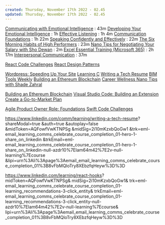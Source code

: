 ```yaml
---
created: Thursday, November 17th 2022 - 02.45
updated: Thursday, November 17th 2022 - 02.45
---
```

[Communicating with Emotional Intelligence](https://www.linkedin.com/learning/communicating-with-emotional-intelligence?courseClaim=AQGEus1YIWUHwQAAAYSB80Z9m2CsomV2OMtCfuuxU40nLG8ThZT6RzNMY7hBataw5SkCjr_9w8fwZMNMhbROfXvLdU-8Bm18RftfNFgl7X-BCHJb8NxP6kMABc7IQAya_23yN_CS3-JDFXcODVyp6zTv1yQe84yVEA6uKcO1tN8TrQ5r69X-TXPXICo9w20ZOlhnLkg6VNWd_sdq1U6Fb7wqaO2p9skzz3K2yBt0HG50lWnULvKzV2MSzQaVf_LafrOVDY_eblTE0VSdzRp4vzUeXzSACFsv2r-f3FdLOEe7bWKYc0xyJsL03ekzmkbM3Ja1Ifc8zj3L35bGkF8KvzSpjaWctl2nNB-_VS9FeTMVVYMQ550FLmw56QEH0tdO1kKmEr6_YXd6x8X_iK342vZavmJdC8pEYj8brqKHYCCJTcnb602IfzEJZcK_odjTM5meU-23tjV0k0Qf4p_onhdyuqgJVSkODvaL1Zn6JOINMKDf9TVNF_oDOnjHzz1cNovb5SIo9KEQGSFlbSVJ7bJWikCpcbDO2fUOamUQXvKy4_CghYBvDgObPPq0nKP08ZkN3jpMgf_83v4TiqqDleqe2aLv4kS1waSQejvATZ98fgmub-G7koxzKNSbZT_ckFRFghxAkl6KCHCEU8yS9Av35MvBQiIB5yMljwjSBRh7ZMkeJlmU6CkLL5hvsqbwyob9o91vdIQSlmGldxtG5uLurEcdKFEuy-AHVFzx_Ppc92zpyUo8SgieYXR6oOFHb3NkJljhqvwMQ-gw9OjVCNugAqojXCSuY5n5hpRQGJbFTo_nWEvgAOtTMm1iOrwzulX73DRSVZLdPgaQ9DIxL0_d_FdhKQeLVdW1bMJ8zpNxAZXirV8Zjs20F3Sjo-2xXvdIzEF9Luw_bW6DMhIH0nIsLsu5FcTy3MRmOwyXdjQ9RNPusRCDKtYXH0Fqu1WkjCBGbv3v0HxbMhN41FDtBIRwOsRKzQM1vqJFMEZOdOehrh5kZKWogZdOjHFD_Tz5X1Sx-0Qg1uBNO2G0U4XJgxeaHJPrA3qO3B8&isLearningSubscriber=false&trk=profileSelf_d_flagship3_profile_view_base_learningFeedm001_2825372_learning&lipi=urn%3Ali%3Apage%3Ad_flagship3_profile_view_base%3BDyxSzSTmS6ODm8Ct8PGGtw%3D%3D) : 43m
[Developing Your Emotional Intelligence](https://www.linkedin.com/learning/developing-your-emotional-intelligence?isLearningSubscriber=false&trk=profileSelf_d_flagship3_profile_view_base_learningFeedm001_570966_learning&lipi=urn%3Ali%3Apage%3Ad_flagship3_profile_view_base%3B%2Bz52Qo0%2FQEmGS52TJtcJ5w%3D%3D) : 1h
[Effective Listening](https://www.linkedin.com/learning/effective-listening?isLearningSubscriber=false&trk=profileSelf_d_flagship3_profile_view_base_learningFeedm001_176760_learning&lipi=urn%3Ali%3Apage%3Ad_flagship3_profile_view_base%3B%2Bz52Qo0%2FQEmGS52TJtcJ5w%3D%3D) : 1h 4m
[Communication Foundations](https://www.linkedin.com/learning/communication-foundations-2?isLearningSubscriber=false&trk=profileSelf_d_flagship3_profile_view_base_learningFeedm001_700790_learning&lipi=urn%3Ali%3Apage%3Ad_flagship3_profile_view_base%3BqLSX1fAqQ3C47r3UuGH8fQ%3D%3D) : 1h 22m
[Speaking Confidently and Effectively](https://www.linkedin.com/learning/speaking-confidently-and-effectively?courseClaim=AQE4ehL5CXQQLQAAAYSB8Dior3Xzv8jYrYlGJRVGZCJVw-zcwQHhMNvLaNjuzcMfYFiBwHIT0hsxxnJQJaPaypmJvyRs5bcEBE5l6M62pmzfPO6srDafcdhZkYhXqpD-Ha1VWw1nwcc2QzpAAUR7CP6D0b7hWWhCF4agGBqh2ptsPgw276iUelgiZL25zaC1v7hVa1u-VVa-Eb8Ee6WsGm0hF9ewiIUXHTsMYejKSQjBlm7Vx2oCrMQ_bdcAOxeB7pJzfuqfB7ZzCxnyjja6qjatgaaLlurX0Mcsd97sZoXYX4A0TUZ7sXbXxDjsSzOP41pAjCvbmN7gCVaxL9iAqE9JpVsBwcSM6hpEXi_DyKy87A-TwaLL2JJFDXdMiubCIRDPeyGSPhve2wCFa70A5dHzsmpt9_1uGyh5nhmhHsSwMMZ4h6q41KnMluRGabybO5fkGV6UdfI7Y0hmB3HBSjqvYwdyWHUK0C6FvhxPOlilbXZ-6cow-HJpTcxqsNGmEQarF4avtn3JUX9w0ZKV3bfQxeCP7ArTzN8hpDPfTHNEOWcnNLbubCjvCtRbDMmMNS3Tb7Kwe031Efj7JZlUiTQRjsAN5j6koLutERkMgy4ts7E-y-rIFC52rzGkqpaKJK1zTeAMzyyE2IlGJrLIJjBnsmy9BvsQxLX29pN-JAjUsHmNysqhungxUq4R7o91B63M3vim35a6OUY7vsqJX3UOP5DW4Av2au0GyE_85pcUl3dof5jAVECvprHdN0WAlyErqL3wLP6-HTsHtQjGZFoxM5pyG7BDqPQ4kBIhzjkk43smN09xkaoMpCYYDqySuKczL1Ers7H5SxxsRZTXvnm2X_1YesKLMPoUgz3z2QTJXNsSW8lRxPqoEEt88tYWKBFVcf6ZVFZo29aec4N8fzV9sXdyFC2Nprt1byl3hMnfkP1C7DDR4v_xDTLEaer3LHOPvAF-KI92y5PBLInWMt_JgnsdPNJtQTuXV3ibh9h25I-Usk6h_sxTfNgLud-7hl39ncm0aMNk-SUAC5W02alfPv5J_81fbm8&isLearningSubscriber=false&trk=profileSelf_d_flagship3_profile_view_base_learningFeedm001_2875044_learning&lipi=urn%3Ali%3Apage%3Ad_flagship3_profile_view_base%3BqLSX1fAqQ3C47r3UuGH8fQ%3D%3D) : 22m
[The Six Morning Habits of High Performers](https://www.linkedin.com/learning/the-six-morning-habits-of-high-performers?courseClaim=AQHtNiUl82cYrQAAAYSB76SW4VfoOVQQ1fk5kl0yPtrAR9IMyr0FqCjqZI5X2uTlLAUEQPkGreZAMXwiWF9wDJ8eEm2iVhVhAyDtBGSCUfhaLmWMj0DlgrUlKSOb-31JLKs9I4EK0gtZPhtq0Zw-rBpefd0bwIdhPl1yIgTQjp-N6pzGsE-5LDzMIrFxoeaN1hXZluQLKDdZAv_MvQ9caC9owpgUGtvWfC2Fy_ftFXIzjRQkgKixlX3IZs1bN2NxLJA6uZZoeASgJzbjuJe3cVfxHxMmk5DTRl15ao9em_LQ5M8ZeqAD4l9Z1C4ExscfhV9qQ1HXUK4i44YAd38E_vWGpA-nffykjumobUIWBeoEdrQvRiQrPpUOLzpo5JfqtOLCvrPFigs7_UDEyjQNVMcTRJLmxTHJhbRYbfo8p8CgraIeJi-zu6cCMudZo5C7GNbX8pTS4gIlJ9V7dISni4VixNYhj4bd6bIWzp2vh-nJKy6H3JaIgFXurpUZQ-IDQpGSzyHKJXq3DLyAoOMccgKd75whJ4MXruf_THp08Ce1c2dkIqhgUnssFWS4t9L7ZMqN9_OnUVDtJguoYKejk4xnd-tYD_-Txq1GOI-JRHWkEZxIFhDH2QyPbhenSYM_-B5kQhhmXQLkSkUF5Ibyc2rDb2zbeToaBFwmbD2oP-9NLeucBhQp31r8MBJQOBzhcH11baLywhzPJzg7N6gY3N9Pm-c-hTY2GaklkFijDN4uTCPYVtLm8NSbgssagU4TNnD1rQZTUnrK_Sh9QA8knjVl7XUSlTmplBBWprQIP7Nrlq_fyd6XOnkS_p9G_fuqa5wwY98SXnzu1VyOzvicC1C1uzeoca3fHujIoVZ04lyl45ovvU4c9MSGaMrb8b59nCJlfRlDPSTDWMbjJnrM1FhBbHgIzpend9gsNBTna089AHPaW0eRnfSUPdQvfBfjuxeErSyPsNpfIgzszhzRuGkLFyryJzjbouvQ-LE_-GkmdQT23BELupM04XaofCb72lcn5A-aTjeBc4dZAf9F7_OLRmlJ2CS6TlU&isLearningSubscriber=false&trk=profileSelf_d_flagship3_profile_view_base_learningFeedm001_2823255_learning&lipi=urn%3Ali%3Apage%3Ad_flagship3_profile_view_base%3BWbzar3ghSPi7nMMFtJpuow%3D%3D) : 23m
[Nano Tips for Negotiating Your Salary with Sho Dewan](https://www.linkedin.com/learning/nano-tips-for-negotiating-your-salary-with-sho-dewan?isLearningSubscriber=false&trk=profileSelf_d_flagship3_profile_view_base_learningFeedm001_2495070_learning&lipi=urn%3Ali%3Apage%3Ad_flagship3_profile_view_base%3BWbzar3ghSPi7nMMFtJpuow%3D%3D) : 2m
[Excel Essential Training (Microsoft 365)](https://www.linkedin.com/learning/excel-essential-training-microsoft-365?courseClaim=AQFAJ-dVPpq9FAAAAYSB7txWYY_Cooj6LrMiXlvw7qovO2U-Oh5sDtvvMMhKGsOz6E28ZZ63co9WYXJgdy8pIroVc0adZTkmEBeksW9rEmLI70BI4JF_qNLBTLgt8C52KBKJ5jYuE0UNvKICd3zod4C-v-TMf6ChN_mVVoifdUgNlTtCqAAvgVK8Q0UUL2TPVaQ0aXA4CIIMbMunh7TfcG1H1UI6vmjHGLTqV-4D1sPJKt88Jib2x9HiQOLJ68Gs_P6KkRVuc8cBI_4P6eKY9KA2WIlXz94yYZQShlawIw5h-RzaWvjU9D4JHNMRZD2WSLzddYyn71grKDqqYfJYFaWkfMEt3U-HP76vedX0IqXXOIt2oiHeJggFP6RUXFmfWBBRCUrNphPf2-Id9pEEGJxqDtwQ6C6lF3UR5lGj7LMRk8QeFxTXJ4_-Q-xIhB1d2zEDggkzK-zO1O3QDeDwvBqks9mP5he3RfezPlP5Qct6eN6yr-UGl3SH3dyxyp3K5QdkTb930kJaYzMeYWNBC4u--qR4XKrj573laDxUm1FzY2Hjp5lCD3NeaScRq3ayaT8jz1qm0Q-vLYRO8-AAy7ddGRr75ed32KLVuFZqL5dKCdGHZURWtU9F-OrVxPYtO3pSlLySzvFKmDjdR3Hz1_zR3KMht3roRB5gfqRTrmxBPIEAMuL5Fgy07c7lEZTQEMANnr5lgscNXFB7J29Ali43_inkq-7CsG0JtFZSZ1TMhG9wSY7PKXOQCoZfV40Hc8PitYj1jVkmivySAcQmqyOMc-mo9P6IU9Cotdrzfj1xrtpyjN3GiHuWR9iVy9TZ0QGHX4ivFCYaHi_uwy4g3om4yvbOzst_p0i8rY7HWkLs75f-gx-s_78-6fIXDgclOLxIjMcQHreYm047c70kIYWu24WI9ZbA-2CtHODZ7CTQ_P_XJZ1JmKkAvcHlLg2LJjgYwdfqujYYxvLrXGhAMdMZFSYYvLHhKAx54dpAdqsjBjPjDmGlxOeQcn6owFezEbI2cnKlpjCwL9C49ylBjBbXkHj9Jze0&isLearningSubscriber=false&trk=profileSelf_d_flagship3_profile_view_base_learningFeedm001_728369_learning&lipi=urn%3Ali%3Apage%3Ad_flagship3_profile_view_base%3BcrDrzzSqQISjWpmr56l3pw%3D%3D) : 2h 17m
[Interpersonal Communication](https://www.linkedin.com/learning/interpersonal-communication?courseClaim=AQEB8qho-FEC6gAAAYSB7txcTJR85oGsWTvS_4lQkGBPwDJEZnLCq5OjWnAkir5Epib6vfcBExXRlN8e-UIJgtVYnFkTVVJ1Sh3mGhBARuzUia8E35x5a5CB0YOUIH79riKrM4J2F3dJsgNuWBTdIX2hJ9CP5BQb6B-XXYhTGWPg38f5oj6UVcJ4UchjZdlC8PCxrkdwDAygrZVRuQD1809CDIUYh-fpiJzBC2EbHlQ6G6lVGNe0K-7O-2HRyfw3_veO3oog4KlXxfbdLh-cGcTBIDd4EjKKmT1ITwmhUAz178660VDlmE0qvlCXeZXoBIJThoyTqxZ4SaWcn1v3cbgmyDFJBsBG3fp5uUvkSoVgD3qkvgVG_pYh_is4O2jU9NFkC0AsMvrnsKt-fVQ1zTt9LfMfcErCENFxMPnOb_DB6aeb-SR6S7PGkjIETU24yEFd4htS5lzvx-w4eQ78T2CmXXwPXEDFpkOfhygihNzb1WtmKfRAakpJ04AZh8y3hFLW8l0qo1Cd9s6ZVrMhxVmtRnMxCPooVE7uEJXaUSb2_eytpPR6OokeLdVT1XglNn_FCjUNEI-wkHfNzjLbUdrKvbax8nqaEm-8A7-wRcXEo5NpMJiFufHIcX30DpghPZoh5XFW2gXTOfKdLV80O0Zu75RzOP79ozkTSiw1zxNRPsQkW7eEFzFAHiXC9VdwE7CNPdVEQqmU7fCbDK_nqoEq-QtzXMFIM8z3meg2OESK0uGLf_2KXN9baf6wQAPYzRI1tNVj1qD6V4ZF445CQENqOta0SXrqUggRHZHKAyNC37QlVf1m8OH_YUv79HJZrVicciLwFNl_BpqmbWZfHWAK_3Cq0DB-gOzj7WniTPfQgO60aXh_7RQ14LCvmuw32zAS-p2Q6xSpHM47xXoF8npJ698-VQ0q-PX18HwLxUiCjqrigdlnU1ZKOfrOsoEfRC4VZleAmH0s-BpmXV1_vOXiwsHiOTEg1TEM1_1IP-cGhjyj66BusdQuaukr8zmD28LdX2_ExNiZiMjlM7wJvcsVEk40ezjC&isLearningSubscriber=false&trk=profileSelf_d_flagship3_profile_view_base_learningFeedm001_580627_learning&lipi=urn%3Ali%3Apage%3Ad_flagship3_profile_view_base%3BcrDrzzSqQISjWpmr56l3pw%3D%3D) : 37m

[React Code Challenges](https://www.linkedin.com/learning/javascript-code-challenges?courseClaim=AQHngZonm1SwjwAAAYR_sI8DidIyCMiUA3AMs8t0bp2zskvIPt3-_6Bbi99Ms3nTSXzwDOAtI4CJDPHPqwXTMJk3eBOa1KZQkzH_ArkfeCsMuRc6yfo58GOSrzQ14R3ZqcJg5Un4XuqBiUMpf7q5ZVj64COUsQ5GRymTP5aw83hV9_iqO6fcbBdribDG4gkaTWMoKg2kPeRvtiRUawhDYf9w9At1-z4b89dDxAld3F2KGlz6OQJ_AX0SjVNEr42xACunHihhyHrMgxvXUBnjrneaRi-8fMryJxM8Y_mIyEwWyy8HE0yL49RXjEZGh8nLo3TLhWuzX0czmbmsNutUeMKVtGbFjqgFRx-Bp5aZ7jxdblNjyQ1DJNsjoVdxCjQGP9rg1jWGAqZ5u4VIy_ZNfY4XHWGN9p0Up9GiSXSbopAHhYZG1I6kR96vXGFwLJjKAevZMZeuMFrHrRtB7eT34HzTiQ9KXRsy_Ne4d7rkvf_FyJ-uxKt_zcCHt_J8UQPxLAgQQf69PXhQd9N1BL-OncfEmE9rGTL7TCBPYUwMruq_pE2Th0KVVjh4Uk8g_yLFKZTz3w51nBAudrxQPTl1bMccRoU3vqf6qksgWSPvENaAioa17SfbmjAbY4kwzUbM5NMPiZ7cZ0RXLuV4HhPG8KkAX0RF1vxp9vf7Bik8KsM-wL3Pd-j2RiF1u7cHT9UbVbePUng51hBCP2yZlXj8QaSF4yU6N-TBNRG_kb-O1xBn1m8m5NzBYwtN0aTc9Ni2cZpt-t2mD9Hi1LzODc1AIHXNwJdCnXpv6t-isGju-E232c8MokUgURtXiMpuCWWtL2Nzfp3D9oih7ubk9JC4BOVHH7L_QiC3oA0Z-t8ZacSCO2W74WP-kPG6sXHWCJI4m6D_fcv_gR07PeydsbW1C6WhYB_f9nqlPrZa4Yeee1r8oVlisTftgY_frvKeNZ1pPxRuvePEOg9rhy-aSduFZK86EmCRCSlUo8q3T8XI64zAGhqkQ7jZ6C0Vr4pfGpRzAPDkNb77VikZEfG-TKS11cmZ5Xbylmi-fxk&isLearningSubscriber=false&trk=profileSelf_d_flagship3_profile_view_base_learningFeedfdbtt004_2870041_learning&lipi=urn%3Ali%3Apage%3Ad_flagship3_profile_view_base%3BPUcFdJBYSESDOqmToWrjKw%3D%3D)
[React Design Patterns](https://www.linkedin.com/learning/react-design-patterns?courseClaim=AQHjZVZOBSHIKAAAAYR_zAFM11KQ5CypJkGY4SSw0xvtZbEszRmv8xPAoVcZhhYeP7GiyM1w6o_KIkDxz2ItI7FBXgbWXMlSkr8A9j0kPlM01T2h2AYZH9Dr1-c55_niw7OnIcu-glvzcVj6UhMDPkjtom51JcCY0wrPZLHmOwUkjnHDL2VugH3hq_rnCZi-c96DduS2Q_nDIPRklOjWtWESrgseCrewf7bquPfrKBXcoo7g5ukkfugiIhqQ8ijyM6rqEyjXH4kJ4ER89HcFtkVzKAUvwLAiALOJm8lNjAUprI8wWZmGuvbvFcvua8AuVlOfUrJEKzEsg0Y7iPHkmbzNKhaBzyXQS5okRnn0xNJVzoAgnJYVCN6QBxUrmHa18jwwnl8bgalH1wdRzn2o7s9Pvi2MKrOW56dMOwRW9spYf9yqzzBKiw7RC7E80E4l7QioupYG11vPFK58B1p64ewlzNMv-dHYvB3SZWr5sjklsQK6zEldCoTd7tKA3h-tJ_dIRmC0QA-VfrQdD46POkcN9EG3v8oOaQfaRDgeiEx8Px1c1E-sKeR_4Rhe-JfsOu-psmLhCu2M7xmIfclRiYSjiObIDtDKbkhm1pgMcyHz6R8A1MGxCNA8_tK3pL3WxOioeAEjqHSQ4D1GG6TANeHsYXQ-x-FYTdiQjzuWN7OaqnUGeA7vksJp8DiMyQpjREeGrNrfb3JnFOsrP-ta9YQm-kpVm6rjZTHKuX-M99Fl3R5_GwkhNN3igP2guEZNPRDDP02WJPKu6lliaxmB1BX0TNCWt4wPjCtOXnPdFVWamCiC7vsGF5wYpeSGKlBXudNqr3ZOPZiNauJDpWgniqTIQhUyqzd7ltsROB-_M2pTbgUZHfO_5iUqX5P7_ExLzOFD02kylaf3CuLKC003k2pKpwX-PpqofNYdJOt8A4lSr322FlJ3nxbfz9rDbjyfnSuU4jzmHVotzdQi0rP8SG-rIDaJ8aAaJb_dwJoYzfL3zukcZdLgNv4W8i93nEyFvx9dzXWHlcL6k10XgJN0sGGBWu_t00HVrrw&isLearningSubscriber=false&trk=profileSelf_d_flagship3_profile_view_base_learningFeedfdbtt004_2895130_learning&lipi=urn%3Ali%3Apage%3Ad_flagship3_profile_view_base%3B83fB0BWISxOPAs82MbYXiQ%3D%3D)

[Wordpress: Speeding Up Your Site](https://www.linkedin.com/learning/wordpress-speeding-up-your-site?courseClaim=AQGKEkeKSUEPqAAAAYSIDjIcmeJvX6S4S9c8zf-xKJse1cUlEM7w6XlWFvqxsKGPwpMygQDZoGcIfdUX7XKJbISNQusQ6x0qhFDsVA7G1Z2Tz9buERq1zFQzntX26zCb67roQW7i41sMnyNhxncTcz2vFxfBNMIFQqUBBM9_ggA7a3DaHC9dQaRjjrkMQX8Ya9EyrWY24938LvCoVIpe6S5-7qHaB4vfC9PfOY8XWGq5sIdfaiOKZZOsSnUVTGrDphl2KRYmTiyhLypZqkhW17tLtUfOVeCW2vA4KwhxbxvLfXWbK0uxdGCeINk595GcfU0k_CHol71xToFOzC5ctlGrs71YoNGaehY9MOy5i1dMgZr6UGUtyNMohbpC78sSR8NGZSCZ1hJA9N8Xwm_h0xyuNrOiQsFRNt88V1qgAfgSWb4CPYWzBC7Xfl-YtQmUfEzD9h_FyEzg7HSuOLhiQureiOvKDHQbpSOpMpqg3yx22hrN4tZgzYXMXbCH2fifwXw-a_gG57fVnNGFhPGQpUu4AM26RKiBXWxvzR_rs4KdYI4SSAWJhLuRml8-dXabLp_ByLIYskpMtsIkUuJFrAx_azfwf1L41sRZzj8MVhNs8mkHy2CmHUow8nLslm7pS61tAuqNe9ZF-_0Ho_sAtmVRjbX86Xv_-rvW-wCBWVlfvKqB5mje-qG89-lpGhhQds9JlHiaA-u8L0K5oJEgxdvdR2R4voiRYQEsflz7aQoOeqQMqvbDMmFcgkdh7619Pc7oqQVbTAM98xDPGMZHe5jd48Jc-Ip9V3iDjqel43nRoyUzVOck4NB3B50GlTggtv5x3K1g7MCaKS5NGwCdy2Bwzdw3DOlcz_eaQhu-TGpYuAKUOTMFkfMdgGdabvI1CW2wu_ZZTAuqpwnB_i3XTPvB-6mFST6KDfUz0cubn7LxJFGH5OXHCyQBaI5WqPZeDCa6iqvUTtz6IFIgWU5CH_o4-wYukMK8nQ1eKRFY7APAmO2MtIzYCjDpjqAuTAB9-XC3K4xtEjAB1phE_SHNdFH9j6-dO5x0ffg&isLearningSubscriber=false&trk=profileSelf_d_flagship3_profile_view_base_learningFeedfdbtt004_2887228_learning&lipi=urn%3Ali%3Apage%3Ad_flagship3_profile_view_base%3BMFle9EHHSg64MqjmIxJKTQ%3D%3D)
[Learning C](https://www.linkedin.com/learning/learning-c-5?courseClaim=AQE1_8kDAmT2ywAAAYSIDjHXqL0HjbSnxSLRracx1XzGGR62bD0cRRDHnR_8oHFaofKwqOmgi_dvOag4cn4KeEcZwy6-bNULfr3WB6dqq3PH-7R7ZhHObU6rnm3zSy90RvN5Kc5I9FaK1upiZSFoethfFUcNW3ZDsLdhWHY0IrD3FSuYAC-WSqouL7oMRVLnRrRmbv-DwElFUnZpmJw6rEKavI95ZU8Jpzcxip7dN5S9rVenQh9X0wxZ2fP1TqmUIy8WFfM5RsC7-9yzyavTuBM8JyYsfPcq1ug0Kkbc0NjKsZ5dEvm7uY7_3fNCTP7GCNznAEgvCa4I_XJSB3JziGoBcVt185WtfKWdYnwhcCu7-RFMbw2j3Es60lTeb1_VJz1kTkz2yidMVs7JMCqof0WMNV6XMO48XvlH7BuDX_mubVpf9la8iXN1MrISKxvdQaBrKgwyaexAls_q889QqljfmJmBjCHYDOavTdLkFKFR7VSF7ScJSC9xNzrrXjYnIgbsWZQbJ3vkZFajOQahKjs89D1DlS9fD3ErhqpH7Zw6GT3W8mKTtBEp5VVN3LN5H5_HRWCBE4FRukaDXb4OCGzkovQ_8_YiL9OwZPltoddbv4CU8UHejtS9F4l5LW1Ylb62Nynh8jJ7d45WqZF87vrZWGc9nv9vWWbSXWOO3vlXqmBhrj0gYhiDPLr94CLkzu-JJhQGwSaW7U62mtv6D9FaGmXjmy5etVWMPru4tOXCTxFlnF765WWuONZQyS4K-iSOQyzq7t_o26_KOZhay1qRDG8xs1-P6f6a_QlnNRTfXgQwU3YjJ2Tw07Nj007a9_CAkk6vu6J08q76t4H3urDx6YQHmqFEy9R-4Eoho5qJZbCuSxCCZ6IiKCtNZ_plz1h_Ovi4ATjgCTCCWQEcQs4AoZOsfA5Fn3C3Ie7MTgQ9xS8_LrMnrMF77f2z7RgXjhmDyp-LzaZ9N2iR22ju3XODASc75I3VI2rhWyQV8OmDFW5OW3PRONCJr4UPMbl7XI0gAGeXNInmREIkdqKVXPiHs7JVbM2U&isLearningSubscriber=false&trk=profileSelf_d_flagship3_profile_view_base_learningFeedfdbtt004_718661_learning&lipi=urn%3Ali%3Apage%3Ad_flagship3_profile_view_base%3BMFle9EHHSg64MqjmIxJKTQ%3D%3D)
[Writing a Tech Resume](https://www.linkedin.com/learning/writing-a-tech-resume?courseClaim=AQGjcyVASRQXdQAAAYSID2WvYs9K69vtVjXhtGIYA-YcNhEfi1ALwhVoaUNveJ-iLqjB4_g8_nfyTtLmt81_FRKLOdG_iEfDqkyBCIXSB-GV0Xu75N02F_ao1wW5ecOfmZI4Y8-52p2cE_LIlFbui64WWDLDj8oiR_H6muJRqcwgIfFWoonmzaJXYyy2NiV6XoELyN6wy30LU7cBh7HIKKNUiadsyXPxg_U7Rj0ox-yOYz0pUe0FKOQ5wnuye5SB3gWWDmM5ix09yJGWjgWVI5wPFcRepMmqIPlNTYp-b8C_xWmT1_r_NqdRsd48laAgAxjsNcfkz84bsenSIpLsbLuz_ppC9Y7KnuVyQ2OgGws2VbnWlOZ_6r-a74alaYsjodoLAQoyW39Vy1Zuaf-Lfo87-7J4vmEC11yJhTAROSo7Xoj5V5pVzcy79vDCfyjz4AybB2Z2UZQDDXq1UAlWuSbmYd13HQvilJX_HKZ22CCh71OKc6HvGefIs6mfIWF5AVTwM0lJBqm786I7XjOZ97P5eABkHanM7g6uSoIarhy6B1_wMrpBPSHU_VIt0ujcwXCsQVYMzWUmD109_FstuobqU6tps-OH8Rrgo2fQpmPlBV0_D1PY4EC9qrNFjbDIPkCsrZR-fLFJOJkF1_9FytoNHU6rP5pWM7KA5zkJNdudJ7XyELYCUDluszWz9iSH9fflA1tIDcvNGmWHARm76AajSWMxUJ5F4pTSPLad66b26VI-MVGBzgvcblJcrERnbqoVkM29pZLiT1VnFIeKL_UhWT9eNMDBIg2ZvYEiVV2qXdri2gZ3uQcVylPIhCablFXWmJR6Z4Ys4OgqxBa4PgN-OopoUGqI7RIb-o_DkNcj0QN0ZX4cj0Pxdf6LPhjlcHJfQN_EUTzQtkkWoOn4cZkfJ02NNeqDe62CmnHvraHTHGZioP_AjiIufsuxHjG6KGVl1ZL1Xw3ZIfhKTdJjP5cRXNnRK9-LsP0sUtJyHQ_zc8D-JrLt3gg9BTeRIHJL07OBBQjK1YBfZeLeecMKkHXHdzPIUIjIyjg&isLearningSubscriber=false&trk=profileSelf_d_flagship3_profile_view_base_learningFeedfdbtt004_2254042_learning&lipi=urn%3Ali%3Apage%3Ad_flagship3_profile_view_base%3BeFJUORWwTfKRlxYS63jzPg%3D%3D)
[BIM Tools Weekly](https://www.linkedin.com/learning/writing-a-tech-resume?courseClaim=AQGjcyVASRQXdQAAAYSID2WvYs9K69vtVjXhtGIYA-YcNhEfi1ALwhVoaUNveJ-iLqjB4_g8_nfyTtLmt81_FRKLOdG_iEfDqkyBCIXSB-GV0Xu75N02F_ao1wW5ecOfmZI4Y8-52p2cE_LIlFbui64WWDLDj8oiR_H6muJRqcwgIfFWoonmzaJXYyy2NiV6XoELyN6wy30LU7cBh7HIKKNUiadsyXPxg_U7Rj0ox-yOYz0pUe0FKOQ5wnuye5SB3gWWDmM5ix09yJGWjgWVI5wPFcRepMmqIPlNTYp-b8C_xWmT1_r_NqdRsd48laAgAxjsNcfkz84bsenSIpLsbLuz_ppC9Y7KnuVyQ2OgGws2VbnWlOZ_6r-a74alaYsjodoLAQoyW39Vy1Zuaf-Lfo87-7J4vmEC11yJhTAROSo7Xoj5V5pVzcy79vDCfyjz4AybB2Z2UZQDDXq1UAlWuSbmYd13HQvilJX_HKZ22CCh71OKc6HvGefIs6mfIWF5AVTwM0lJBqm786I7XjOZ97P5eABkHanM7g6uSoIarhy6B1_wMrpBPSHU_VIt0ujcwXCsQVYMzWUmD109_FstuobqU6tps-OH8Rrgo2fQpmPlBV0_D1PY4EC9qrNFjbDIPkCsrZR-fLFJOJkF1_9FytoNHU6rP5pWM7KA5zkJNdudJ7XyELYCUDluszWz9iSH9fflA1tIDcvNGmWHARm76AajSWMxUJ5F4pTSPLad66b26VI-MVGBzgvcblJcrERnbqoVkM29pZLiT1VnFIeKL_UhWT9eNMDBIg2ZvYEiVV2qXdri2gZ3uQcVylPIhCablFXWmJR6Z4Ys4OgqxBa4PgN-OopoUGqI7RIb-o_DkNcj0QN0ZX4cj0Pxdf6LPhjlcHJfQN_EUTzQtkkWoOn4cZkfJ02NNeqDe62CmnHvraHTHGZioP_AjiIufsuxHjG6KGVl1ZL1Xw3ZIfhKTdJjP5cRXNnRK9-LsP0sUtJyHQ_zc8D-JrLt3gg9BTeRIHJL07OBBQjK1YBfZeLeecMKkHXHdzPIUIjIyjg&isLearningSubscriber=false&trk=profileSelf_d_flagship3_profile_view_base_learningFeedfdbtt004_2254042_learning&lipi=urn%3Ali%3Apage%3Ad_flagship3_profile_view_base%3BeFJUORWwTfKRlxYS63jzPg%3D%3D)
[Building an Ethereum Blockchain](https://www.linkedin.com/learning/building-an-ethereum-blockchain-app-2-introduction-to-ethereum?courseClaim=AQGWVHzSAhd8QwAAAYSID-iODjO8m0QJy8kHdeHHMBTUgegA_4AlmRL_zQ4JEJTkIaY7yNzSO1EtFtYwMwoQ_eUpFw6qR2620cDOqETXNexARqh9-p4qBCnNTkHFoOJi63q3b9CS4uaGEae_I1oQkANV1GOcRkazwQlNQEfjKPc5HeOJjf8qtLQClXlX4vw94XhzvV3YtaoNCdfYc4v_Gs19z3ngRbYYtEJGipoFtcv1h7BParv2C1-XMxRBCrtumc21_vVl6luWhZ2cUR9OIqx9BpUAdTCgLezPQ3p7HwnRYtMmVtWRo49Dwh3dYE_B0mGOHKWVajOGHJEJQwR5wpq1hmAygW7Q3tELd1SKNUT4fi5txX-WZe41iL60p7l0PKHnndEYJCCQFE2C1-LjKLLS1QPxDyO0PRR2pXFyWYFO6xBRIctuGM-j7sB26lc-yWpeFRuud-KV1iWKHze1OmNDfy2iGfWMQsMkU5mqhzPTnshoApTgMbT-7a1vAwitRb9-7r-lXUKf0m1td6GNWax9A5O8NkK2KwIlwPL93A-ACsTYD50dxWB-LAzov7sKiOAsQwbizmSt7oEzQqtqGM_9mStdUlT71srMdmME3njgLHgPyp_t_4FhFBGii0IBv3Iqc3KblBl6DpUohVD20yK02r2Xuon3T5mIcXZbYtDDVyC4KpOyZuP3fpT3Xzg62ao1LCMbNPQzEz5NUUkTyrQukoJZ47KSOO_ytdL0BkrtVkId_FY-wqLrt5CDiCsg0siKDE5oeMfE6cZJ5g9hPvmqWtiyPrTWD6Yws-BiphQn_w0f46LXpk6n6uUTrrvLNR2KI7PBPSC-E-Iu3FBc2X-QD28WOHrSN2NwwCw4szqs6TSUZJtd9j1M9iK9tu_1jhcLrBrbYzQmVZO0jwe4J_0XXAuNfh3mAB-GMndRGRgC06uRCgObkMzPTb-7RACPFdKmiSY-z1mU7UZzPPnS28N-DtW92SOqXfDQEU3JPmpMRSpEIA9Iampt3G8TMES9rgbPVvYNvcLWZBDEaXn4V2hYkkbHovUZtW8&isLearningSubscriber=false&trk=profileSelf_d_flagship3_profile_view_base_learningFeedfdbtt004_2424326_learning&lipi=urn%3Ali%3Apage%3Ad_flagship3_profile_view_base%3BRqvkgtP4SAOrask24QmxTw%3D%3D)
[Career Wellness Nano Tips with Shade Zahral](https://www.linkedin.com/learning/career-wellness-nano-tips-with-shade-zahrai?isLearningSubscriber=false&trk=profileSelf_d_flagship3_profile_view_base_learningFeedfdbtt004_2443016_learning&lipi=urn%3Ali%3Apage%3Ad_flagship3_profile_view_base%3BrjG3Iz0sT8ScB41qNDu25A%3D%3D)

[Building an Ethereum Blockchain](https://www.linkedin.com/learning/building-an-ethereum-blockchain-app-7-smart-contracts?courseClaim=AQFZ0vVluQCo6AAAAYSNUd6d909Ne9q5BIT171Bhqycbzq6EWKCGueN1upK1hKdg42RPH2gBfjuUuezJlWS2fz1A8lRaThul7T_fWN2P_GuDCa2rfHpqpXFmvfyC65WQ1fQSvcGCFLoStIs1N4_2JQsHBOCFRmDyym0pSm_J02XtxFCoy-fQCFxp_RBDTl5tlXBWjBG-k0Zor8L6NvlCBn1eelkfT46kBnt2mYI4CvIiQBlW8vJBValu6G9Y3aD9o52koUpBS9gMuCjbO_XMLJQFSc5J2clgeUfB1vkYA7jNtcx5QpQJkC5b1OM-fRsbQeHEKopav2GrARaEuHw2MowcvbJDG8ehWnxVItLpDF5YEDk7o0SXAt2qznhJFBe_0GedCpavFD_0xVHqzGcMvWPO1tLatjLJACVJ9m8auCThQjN3nXi08hrOYDqaG0ggmne2fSOSuH5JHDqz-qsKKHq_sm3x6VSj8g16CZv8F4xmCdqaVzjyPYTxSDznSgJ8IHXQenP9rXbz0YRNIgrnyhSH2c2HE7xaY2w08K1TPsEqEthK3PrT1s_NFIWSf6AW67_xyKwweXaE0sL_o1esDsSDPLgYNIaQaMrbcBNI8y0KpsUgLE2fasWy6u39DfO4gF5ED1Ecba4ED2vd_TbfpPtuO1OwYn01UF4NKaag74s8Oq4aVjIW0b6qbmE8Fd4bvvTX78cX30SfkOsJqiT-XXd5B2YiDn5r4ydxLkt03aQ9n9IXuXD6A_scYqcqfYmdnGyCQdghEYJWpm50mLJGWT5EE98gpEY6G4_ULD1noVmmCrgcP_Jghw7lAnisXadA9d9Nb1ZayKAJaXfUVp_RGz6JI8yO6OiVZ8X5jQt1KJYsh8i6IEQzzF49ISgXhRourrPaxRIxHqwuUVZqq510sC9c6fXb_v6ISV6p-Pf-EQxBYGH16knsuxQRmOKv0WISkZrANlI7rdZyYyYyRuqQ74qldrS04psGfX_4sjMm2mI71x-xP3oDuKZmJrx7XyGPXMmHeEfRQzWwwi8V7AImCvaCNGlgJiv0F2g&isLearningSubscriber=false&trk=profileSelf_d_flagship3_profile_view_base_learningFeedfdbtt004_2423321_learning&lipi=urn%3Ali%3Apage%3Ad_flagship3_profile_view_base%3B%2F9JLyQaJSD26IiTl%2FET1fA%3D%3D)
[Visual Studio Code: Building an Extension](https://www.linkedin.com/learning/visual-studio-code-building-an-extension?courseClaim=AQHA40_86NgtLAAAAYSNUvaduE_jO3qM_Lm4CThC15t-iHgBuLlCbklo72brxf5-ewr3G7kAJUQj5CCHLo0J3LgVDfKLPYlKSzynphB_Xd-dAXER3O8gjxNJgTdEr0Rfslhvo61UbywI8MVWDd5aiqoY8ULZ4U9xIOlrNu2JAS0noqxcLuERZ5BzqX_yJE_p3eQEFoFe0Q4IlT6UKhI6QU7pTNpkPxX4oN-xYVbCJrWPZ6pxbi2RGrkazygq6sJ7hhnWlYny_aMu9XBR__rotvBqoxPe2XqB9wtoqWoA0xwozqviOm6YT3PbKyJ44bOfLXecoz2ZgT4IqxLqf7GJlK4-Lq3XIOqgHBFzj3NwYzWOxsMKbAaY1995pouinoF3LChuTzzD1IxVrCxGUvgHAZK-AplVxNH-0yOWQhVbT7sbn7Tj_LWQUiMr6xFkuBdqne26CoTbbzIebdsJnZgYMQYAA7NM6WwqL68HZyzPEphkMN9YHWOW7I2-r0EbVQzIb5uNdB_GaaF4RFi-ZX20ojl6WFpJ_kyuWuLPcRdkZQIbebG-ezKvByAxTziGgvI-3DgSgN2KT0djkAsfXTmeuSwKFFEG7O82z0mC-SZh3QUFv9Nv-VcuZ0Ddna-sBfjCvX_imBVicuWftO-5irET9141kCcN2I5mtCNpJqKvK8pmywSPghtZ134oGJ1lsN9fH2nmcJikanPGSAAbTJ7CG3UPJKv-YtRzdx7PZOZxDT0nKXzCiAp_bFAvaI1rD8KUUvbww2dVnWEqmcqlzDnpuaeeRVbEI4njkhja69E3JD2N11ZfW0xUTSt1_Yr9gZBfDO60j72G09DJFr3iOaC54gmcISx2Mi7aCir3K725KTxoD-r_GPsoEhxCdN8JeNkk1K4SmaOJfsZaRJVeWwevwyqMEpuv9ZDyzVUxMunIqf_bGIoxvIPW2f-h3XDybcTp722LJXF4MT6UO9uI-Gb2Mp43dUBhxQTTB5mtjuLZ-MvoW_o4FZ-rnSFTALoD_-TVyuDQ3Qe29ywcOJVymrFpc_7HVCON_yndYJw&isLearningSubscriber=false&trk=profileSelf_d_flagship3_profile_view_base_learningFeedfdbtt004_2818089_learning&lipi=urn%3Ali%3Apage%3Ad_flagship3_profile_view_base%3B9C1WF9kiRTKVwP9dTwhXTQ%3D%3D)
[Create a Go-to-Market Plan](https://www.linkedin.com/learning/create-a-go-to-market-plan-2?courseClaim=AQE3gGLktnxG9gAAAYSNU4CkvocTM3Cf5cwgItKXR-m8rPyvrZI5FlBIGdgZmiLOjdVl0VcvqgVSmX8PPULSmSbRtV8hIkLoyUEWYVnco6LURDErHV3nkmuvNbDsRegpXEwdgNDw_wx4_SDBbvxQpolrw9OaAKk--cheGcc2vaircynH8J0y6uSSApx6hjNIdmdo0IEmvfsigHAm-ro5sYOLiqQ_w140mXK6-i_eF63x3ZMNmEze88KOEmU427C-DduY4RWuPfuYLLbo8sx0pFaQMspMEvb42uooI0t4C75d-koUj9VWW9RSYp6Xk7qSKonZnJykubmF7XGicvBVIm3W8LzBRvIYPftpRR0W7_AHXql8fE6WBfNg6o1oDBCqEa7Ar_0WbVyO6qcVDxW7n_BecM1ySHiaj39B3dKh-_qSzwyy3GUrURBM7EdWcIBp3crKDrMfLDfEcFLSFrPKCvbDnEklOfj6v8AUg6rkA0riKDOGsUYGwchaXKMiyV4sSWSs56L1dyEEwkKffggOzTAbUeVYACfdrW36bzcxz351u8aqLXElwbqvizocZTCjcPPvCJVmVUW6tatNPmQX9EhyQ5PLJxy1R5b2bxNFU9_iGdom7SorRYr8SGEmc1JNm5bTANpFbAsfEM4Ga_DdwSGXyOHtCxdLWRXS6OCBkerj1jbcHqRzTq73D0XIg-_5kg46ZUlsPCelC7emdN7Oeye713F3SyxGmNwNH5Hg85EKWbpKFaOcCG5N0WDSjbT16sNUOGtCYmmuJxvmCa8jW2Ju7P7g9Hx9cioE0Ec_E5MvlcfQLo2UJNulkIc2j42Mf8dctPiFFoc3VTtF0rfrr3ZnfaRdNM7bXefgYYOmkhWs7ZfGL-EoFg64i5ADx7FIU8Wf44gWeaIqf2HEB5gCi11UiNsgvocTM8wbyA8R_tWOq6KlHeYZ4Kh79uc8mXOEorVQ5yQqStz8Uqqb2TF5scK-9NZpZ8Mb1N2vHOffiopx1MohjqvoVUPFbc_qQzM87iKW6HnoYN2GmewXqoj-EXeAqi36Gdfoqbw&isLearningSubscriber=false&trk=profileSelf_d_flagship3_profile_view_base_learningFeedfdbtt004_2833073_learning&lipi=urn%3Ali%3Apage%3Ad_flagship3_profile_view_base%3Bqo1qVjJBSn%2BT55pzCUL73A%3D%3D)

[Agile Product Owner Role: Foundations](https://www.linkedin.com/learning/agile-product-owner-role-foundations?courseClaim=AQFGiu5FRbT6sgAAAYSPuU7MQ9riZdd1FtgAtZiraxEFKVYkrJfVxnJNexV-sKd3Ykol5CTJRawsZeeolKvgMDJw18aIRwmjzLylZEN-nmXfSKCiXyXIP1A_RUdKliRx-8RA1EtSCUa-ZfQfz3_x2T6ThC4eSmIbDShLSiTJlNzEtqjgIJVK_BI52L4QcLWZ3t4WvXkApQe-k5BICdffqLOzouyEYXzTzvhS7ZqpIYrS9-gufevhFb4uuyDgEKy7eailEPUd49AM_DYEb6PLeYxMQff6A16vWITpl5Urh2STF4PZ3uAMPokzvl3g3SxD07wxTB7Och7khRtzyG0JH-KiiKZvzujCFFabw-Tnl7TrgH0RVflrVpyrdlcX0nr4NeZHzthe1kmEDBrdfHujKVack4tOoCjV0fupqsnVGnnKSDEfG3hQ2Bsaq0r0WZqmUUhchjx29-wZBpK21nV4TUVia8hCBGTTlfhRW6jmymbTT9stYID0ML7o5NSQXeIm-Ro7BDh-jYsJJxv5V4v5jbjFBJWQlNmqdg4nC00akOz9FTkohB-Tuz4g3N5WhmaeDsU8ucqHWOP6ZkH4QrIJXYo6nc0nrrcBD3kkVfSVFJiXJRtIvXyaQTU6Ws76_6UDmUtDO8rHzobZrHETr4o974myV-I3bCihaQikgX4MdNSXpNWLpY99K2V_quGngHRHMiW9xCEr-UkayNkGmL-qWcSy-c3R4EMjakbkPehPcQJAutE92Lytl36fEnnChrQbKE7Dsk5C3rVwAppatlVAjdG4PeLVOHzDJuUVGeVNUQyuAERj7hLKfiMZEQo1Z7jBFrR9Y2Ao_WPaAuBgWwmVAmXJbAH59HL0FpirrArk5zGfmGyN9hNgickSdS1yYHYv06ucPQhY9IuYpy9LX8gaw92s798PS14qiwXRs4OlD9a7214GdbTYwL2LY3jNIWlcH6ABWKDOrufUpHSyzxO4cR2B323DjovN25RvQrmMX7wsPLKlspCjBq8lIf377py5b69MGxZw4HvBBsfYjMbxHaS4uN48tCtL&isLearningSubscriber=false&trk=profileSelf_d_flagship3_profile_view_base_learningFeedfdbtt004_471657_learning&lipi=urn%3Ali%3Apage%3Ad_flagship3_profile_view_base%3BOl25d%2F0BRLiKwsuTTOfbyw%3D%3D)
[Swift Code Challenges](https://www.linkedin.com/learning/swift-code-challenges?courseClaim=AQG-NflxrrOM6QAAAYSPuuQu_FxdmemkMafVpSg7JqvIGPIuvFtj--vxyMfdzbgg6GUOqf-zNKK8HXGTuFriWmyK2Htt3HEaL5mwJ3Pgy1er58wStjZ5W8kOln8o3qvfOC8xlhJZnVW2EkhyaitvBaqiEhG_dUmPmEZbAlFdsCoZayMDHm0HHFKa0qOmTVDFwZBQHzaXdxI0CVAkv6_HvaCC1eX-IbnMdyW3bTqSi4on7xK7VC-Lzg2g6ev55d8jhigigaIFlXfrbR4cEKDXtYzF9yQBQpWTfV9QowSd0KyomKy8xX_UEJyDAEd6TK2Iickqq1ATbZo8NTnrZQ4422xA-v1YvTKu0ex0US_KJmOsL2LxF11RmDC53lcmjukJD2tSxNFF9h55EWPLSP0ouXr3uMkf_KQjwWlGe21fiM4mVa0KgfMpHcc8QM0RoOP85U4eKz-SvU55vPyD-c6brt_tkAo7AcEhlFZ6rw2GAXe8uBzzL58JGXaV58aRm8i0S77YilllHk2F1so9sQ9-6q8dq9s9POebMgOFMYizw29MeqyG0oqeJyS_LaN-LtvenetvV1WwJHHiaM6I_pY8cyaw3HRPcgHhhuQmCjpK_gfpv4-ZLP9B-LLx2VRUFGC6BJ16OQT-GNjwXApaElz5kgEUh3WVrXut-r1pCFT3ZhVaTbuXwZVKftEgsNhp5052ankt1EbmF7LhWhcuDvdpfUg4IY-jEri4uBBbQ3xK4rEl0XOtzmDaEuP_ma7_JV02ddiS9OHyVheFqKKVFWTOGUn3OOD7rYzvzd6RDXKXbJKVmOZQ1SQ7xePSDbIjXEzCOiXvOpU2o1otvSIRQsvMkNMylTAn1vbb3kEPN0Ay9aVzt8IsBTSo5AqLIXxXx7jpB9-6weHc7Q4FCc_-PcFWSEuloB-X6tPERHzykt5PNpsIwX1QtdW2kL-fAudCXTvqaD5zC_Jn9y4wW15S92_vxP0ODD86jPyeTdp302_Ys2s-qJjv4eQeHtVK4Ddp-g_8Dq6Hy6ofwR2omTkLjnCij6JiDWE2uWmAEk4&isLearningSubscriber=false&trk=profileSelf_d_flagship3_profile_view_base_learningFeedfdbtt004_2437199_learning&lipi=urn%3Ali%3Apage%3Ad_flagship3_profile_view_base%3BJVZB7b45Rn%2B7Hczg4GEYrw%3D%3D)


https://www.linkedin.com/comm/learning/writing-a-tech-resume?
shareModal=true
&auth=true
&autoplay=false
&midToken=AQFowfVwKTNPSg
&midSig=2i10mKzxbQoGw1
&trk=eml-email_learning_comms_celebrate_course_completion_01-hero-1-share_on_linkedin
&trkEmail=eml-email_learning_comms_celebrate_course_completion_01-hero-1-share_on_linkedin-null-azdr10%7Elam64m42%7E2v-null-learning%7Ecourse
&lipi=urn%3Ali%3Apage%3Aemail_email_learning_comms_celebrate_course_completion_01%3B8vFbMQloTry8XEbzfqHeyw%3D%3D

https://www.linkedin.com/learning/react-hooks?
midToken=AQFowfVwKTNPSg&amp;
midSig=2i10mKzxbQoGw1&amp;
trk=eml-email_learning_comms_celebrate_course_completion_01-learning_recommendations-3-click_entity&amp;
trkEmail=eml-email_learning_comms_celebrate_course_completion_01-learning_recommendations-3-click_entity-null-azdr10%7Elam64m42%7E2v-null-learning%7Ecourse&amp;
lipi=urn%3Ali%3Apage%3Aemail_email_learning_comms_celebrate_course_completion_01%3B8vFbMQloTry8XEbzfqHeyw%3D%3D